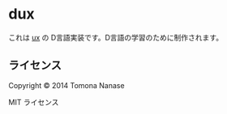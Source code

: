 dux
===

これは [ux](//github.com/nanase/ux) の D言語実装です。D言語の学習のために制作されます。

## ライセンス
Copyright &copy; 2014 Tomona Nanase

MIT ライセンス
